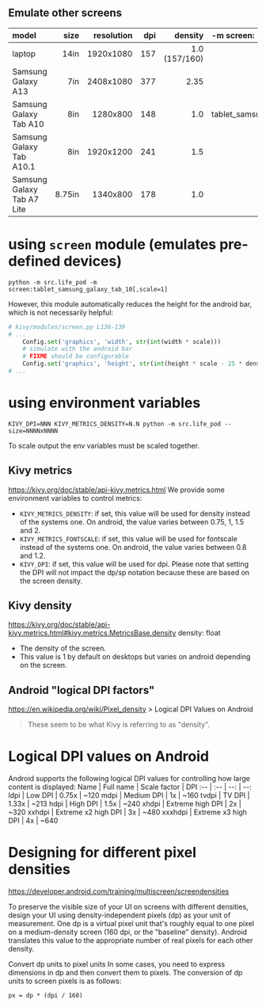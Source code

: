 ## Emulate other screens

model | size | resolution | dpi | density | -m screen: 
:-- | --: | --: | --: | --: | :--
laptop | 14in | 1920x1080 | 157 | 1.0 (157/160)
Samsung Galaxy A13 | 7in | 2408x1080 | 377 | 2.35
Samsung Galaxy Tab A10 | 8in | 1280x800 | 148 | 1.0 | tablet_samsung_galaxy_tab_10
Samsung Galaxy Tab A10.1 | 8in | 1920x1200 | 241 | 1.5
Samsung Galaxy Tab A7 Lite | 8.75in | 1340x800 | 178 | 1.0

# using `screen` module (emulates pre-defined devices)
```shell
python -m src.life_pod -m screen:tablet_samsung_galaxy_tab_10[,scale=1]
```
However, this module automatically reduces the height for the android bar,
which is not necessarily helpful:
```python
# kivy/modules/screen.py L136-139
# ...
    Config.set('graphics', 'width', str(int(width * scale)))
    # simulate with the android bar
    # FIXME should be configurable
    Config.set('graphics', 'height', str(int(height * scale - 25 * density)))
# ...
```

# using environment variables
```shell
KIVY_DPI=NNN KIVY_METRICS_DENSITY=N.N python -m src.life_pod --size=NNNNxNNNN
```
To scale output the env variables must be scaled together.

## Kivy metrics
https://kivy.org/doc/stable/api-kivy.metrics.html
We provide some environment variables to control metrics:

- `KIVY_METRICS_DENSITY`: if set, this value will be used for density instead of the systems one. On android, the value varies between 0.75, 1, 1.5 and 2.
- `KIVY_METRICS_FONTSCALE`: if set, this value will be used for fontscale instead of the systems one. On android, the value varies between 0.8 and 1.2.
- `KIVY_DPI`: if set, this value will be used for dpi. Please note that setting the DPI will not impact the dp/sp notation because these are based on the screen density.

## Kivy density
https://kivy.org/doc/stable/api-kivy.metrics.html#kivy.metrics.MetricsBase.density
density: float
- The density of the screen.
- This value is 1 by default on desktops but varies on android depending on the screen.

## Android "logical DPI factors"
https://en.wikipedia.org/wiki/Pixel_density > Logical DPI Values on Android
> These seem to be what Kivy is referring to as "density".

# Logical DPI values on Android
Android supports the following logical DPI values for controlling how large content is displayed:
Name | Full name | Scale factor | DPI
:-- | :-- | --: | --:
ldpi | Low DPI | 0.75x | ~120
mdpi | Medium DPI | 1x | ~160
tvdpi | TV DPI | 1.33x | ~213
hdpi | High DPI | 1.5x | ~240
xhdpi | Extreme high DPI | 2x | ~320
xxhdpi | Extreme x2 high DPI | 3x | ~480
xxxhdpi | Extreme x3 high DPI | 4x | ~640

# Designing for different pixel densities
https://developer.android.com/training/multiscreen/screendensities

To preserve the visible size of your UI on screens with different densities, design your UI using density-independent pixels (dp) as your unit of measurement. One dp is a virtual pixel unit that's roughly equal to one pixel on a medium-density screen (160 dpi, or the "baseline" density). Android translates this value to the appropriate number of real pixels for each other density.

Convert dp units to pixel units
In some cases, you need to express dimensions in dp and then convert them to pixels. The conversion of dp units to screen pixels is as follows:
```
px = dp * (dpi / 160)
```